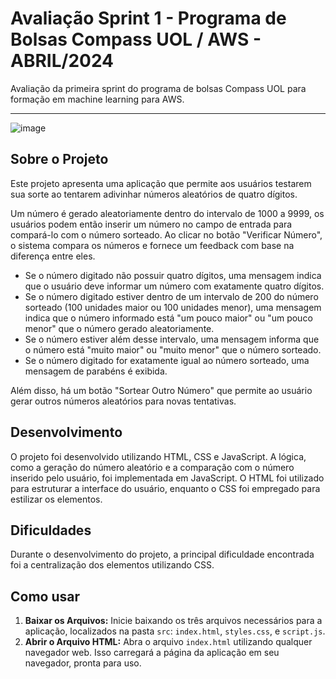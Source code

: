 # Avaliação Sprint 1 - Programa de Bolsas Compass UOL / AWS - ABRIL/2024

Avaliação da primeira sprint do programa de bolsas Compass UOL para formação em machine learning para AWS.

***

![image](https://github.com/Compass-pb-aws-2024-ABRIL/sprint-1-pb-aws-abril/assets/117688731/e0d9a1d7-f22c-4b42-a2d7-83db857ea76e)

## Sobre o Projeto

Este projeto apresenta uma aplicação que permite aos usuários testarem sua sorte ao tentarem adivinhar números aleatórios de quatro dígitos. 

Um número é gerado aleatoriamente dentro do intervalo de 1000 a 9999, os usuários podem então inserir um número no campo de entrada para compará-lo com o número sorteado. Ao clicar no botão "Verificar Número", o sistema compara os números e fornece um feedback com base na diferença entre eles. 
 
- Se o número digitado não possuir quatro dígitos, uma mensagem indica que o usuário deve informar um número com exatamente quatro dígitos.
- Se o número digitado estiver dentro de um intervalo de 200 do número sorteado (100 unidades maior ou 100 unidades menor), uma mensagem indica que o número informado está "um pouco maior" ou "um pouco menor" que o número gerado aleatoriamente.
- Se o número estiver além desse intervalo, uma mensagem informa que o número está "muito maior" ou "muito menor" que o número sorteado.
- Se o número digitado for exatamente igual ao número sorteado, uma mensagem de parabéns é exibida.

Além disso, há um botão "Sortear Outro Número" que permite ao usuário gerar outros números aleatórios para novas tentativas.

## Desenvolvimento

O projeto foi desenvolvido utilizando HTML, CSS e JavaScript. A lógica, como a geração do número aleatório e a comparação com o número inserido pelo usuário, foi implementada em JavaScript. O HTML foi utilizado para estruturar a interface do usuário, enquanto o CSS foi empregado para estilizar os elementos.

## Dificuldades 

Durante o desenvolvimento do projeto, a principal dificuldade encontrada foi a centralização dos elementos utilizando CSS.

## Como usar

1. **Baixar os Arquivos:** Inicie baixando os três arquivos necessários para a aplicação, localizados na pasta  `src`: `index.html`, `styles.css`, e `script.js`.
2. **Abrir o Arquivo HTML:** Abra o arquivo `index.html` utilizando qualquer navegador web. Isso carregará a página da aplicação em seu navegador, pronta para uso.
